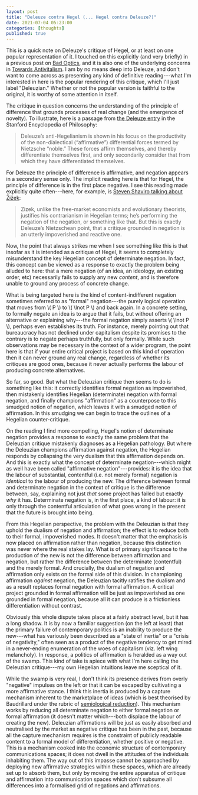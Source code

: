 ```yaml
---
layout: post
title: "Deleuze contra Hegel (... Hegel contra Deleuze?)"
date: 2021-07-04 05:23:00
categories: [thoughts]
published: true
---
```


This is a quick note on Deleuze's critique of Hegel, or at least on one popular representation of it. I touched on this explicitly (and very briefly) in a previous post on [Bad Optics]({{site.baseurl}}/2020/11/08/negation.html), and it is also one of the underlying concerns in [Towards Antivitalism]({{site.baseurl}}/2021/05/31/antivitalism.html). I am by no means deep into Deleuze, and don't want to come across as presenting any kind of definitive reading---what I'm interested in here is the popular rendering of this critique, which I'll just label "Deleuzian." Whether or not the popular version is faithful to the original, it is worthy of some attention in itself.

<!--more-->

The critique in question concerns the understanding of the principle of difference that grounds processes of real change (and the emergence of novelty). To illustrate, here is a passage from [the Deleuze entry](https://plato.stanford.edu/entries/deleuze/#DelReaOthPhi) in the Stanford Encyclopedia of Philosophy:

> Deleuze’s anti-Hegelianism is shown in his focus on the productivity of the non-dialectical (“affirmative”) differential forces termed by Nietzsche “noble.” These forces affirm themselves, and thereby differentiate themselves first, and only secondarily consider that from which they have differentiated themselves.

For Deleuze the principle of difference is affirmative, and negation appears in a secondary sense only. The implicit reading here is that for Hegel, the principle of difference is in the first place negative. I see this reading made explicitly quite often---here, for example, is [Steven Shaviro talking about Žižek](http://www.shaviro.com/Blog/?p=574):

> Zizek, unlike the free-market economists and evolutionary theorists, justifies his contrarianism in Hegelian terms; he’s performing the negation of the negation, or something like that. But this is exactly Deleuze’s Nietzschean point, that a critique grounded in negation is an utterly impoverished and reactive one.

Now, the point that always strikes me when I see something like this is that insofar as it is intended as a critique of Hegel, it seems to completely misunderstand the key Hegelian concept of determinate negation. In fact, this concept can be viewed as a response to exactly the problem being alluded to here: that a mere negation (of an idea, an ideology, an existing order, etc) necessarily fails to supply any new _content_, and is therefore unable to ground any process of concrete change.

What is being targeted here is the kind of content-indifferent negation sometimes referred to as "formal" negation---the purely logical operation that moves from \\( P \\) to \\( \lnot P \\) and back again. In a concrete setting, to formally negate an idea is to argue that it fails, but without offering an alternative or explaining why---the formal negation simply asserts \\( \lnot P \\), perhaps even establishes its truth. For instance, merely pointing out that bureaucracy has not declined under capitalism despite its promises to the contrary is to negate perhaps truthfully, but only formally. While such observations may be necessary in the context of a wider program, the point here is that if your entire critical project is based on this kind of operation then it can never ground any real change, regardless of whether its critiques are good ones, because it never actually performs the labour of producing concrete alternatives.

So far, so good. But what the Deleuzian critique then seems to do is something like this: it correctly identifies formal negation as impoverished, then mistakenly identifies Hegelian (determinate) negation with formal negation, and finally champions "affirmation" as a counterpose to this smudged notion of negation, which leaves it with a smudged notion of affirmation. In this smudging we can begin to trace the outlines of a Hegelian counter-critique.

On the reading I find more compelling, Hegel's notion of determinate negation provides a response to exactly the same problem that the Deleuzian critique mistakenly diagnoses as a Hegelian pathology. But where the Deleuzian champions affirmation against negation, the Hegelian responds by collapsing the very dualism that this affirmation depends on. And this is exactly what the concept of determinate negation---which might as well have been called "affirmative negation"---provides: it is the idea that the labour of substantial, contentful (i.e. not merely formal) negation is _identical_ to the labour of producing the new. The difference between formal and determinate negation in the context of critique is the difference between, say, explaining not just _that_ some project has failed but exactly _why_ it has. Determinate negation is, in the first place, a kind of labour: it is only through the contentful articulation of what goes wrong in the present that the future is brought into being.

From this Hegelian perspective, the problem with the Deleuzian is that they uphold the dualism of negation and affirmation; the effect is to reduce both to their formal, impoverished modes. It doesn't matter that the emphasis is now placed on affirmation rather than negation, because this distinction was never where the real stakes lay. What is of primary significance to the production of the new is not the difference between affirmation and negation, but rather the difference between the determinate (contentful) and the merely formal. And crucially, the dualism of negation and affirmation only exists on the formal side of this division. In championing affirmation _against_ negation, the Deleuzian tacitly ratifies the dualism and as a result replaces formal negation with formal affirmation. A critical project grounded in formal affirmation will be just as impoverished as one grounded in formal negation, because all it can produce is a frictionless differentiation without contrast.

Obviously this whole dispute takes place at a fairly abstract level, but it has a long shadow. It is by now a familiar suggestion (on the left at least) that the primary failure of contemporary politics is an inability to produce the new---what has variously been described as a "state of inertia" or a "crisis of negativity," often seen as a product of the negative tendency to get mired in a never-ending enumeration of the woes of capitalism (viz. left wing melancholy). In response, a politics of affirmation is heralded as a way out of the swamp. This kind of take is apiece with what I'm here calling the Deleuzian critique---my own Hegelian intuitions leave me sceptical of it.

While the swamp is very real, I don't think its presence derives from overly "negative" impulses on the left or that it can be escaped by cultivating a more affirmative stance. I think this inertia is produced by a capture mechanism inherent to the marketplace of ideas (which is best theorised by Baudrillard under the rubric of [semiological reduction]({{site.baseurl}}/assets/pdf/baudrillard-semiological.pdf)). This mechanism works by reducing all determinate negation to either formal negation or formal affirmation (it doesn't matter which---both displace the labour of creating the new). Deleuzian affirmations will be just as easily absorbed and neutralised by the market as negative critique has been in the past, because all the capture mechanism requires is the constraint of publicly readable content to a formal model of differentiation, whether positive or negative. This is a mechanism cooked into the economic structure of contemporary communications spaces; it does not dwell in the attitudes of the individuals inhabiting them. The way out of this impasse cannot be approached by deploying new affirmative strategies within these spaces, which are already set up to absorb them, but only by moving the entire apparatus of critique and affirmation into communication spaces which don't subsume all differences into a formalised grid of negations and affirmations.
